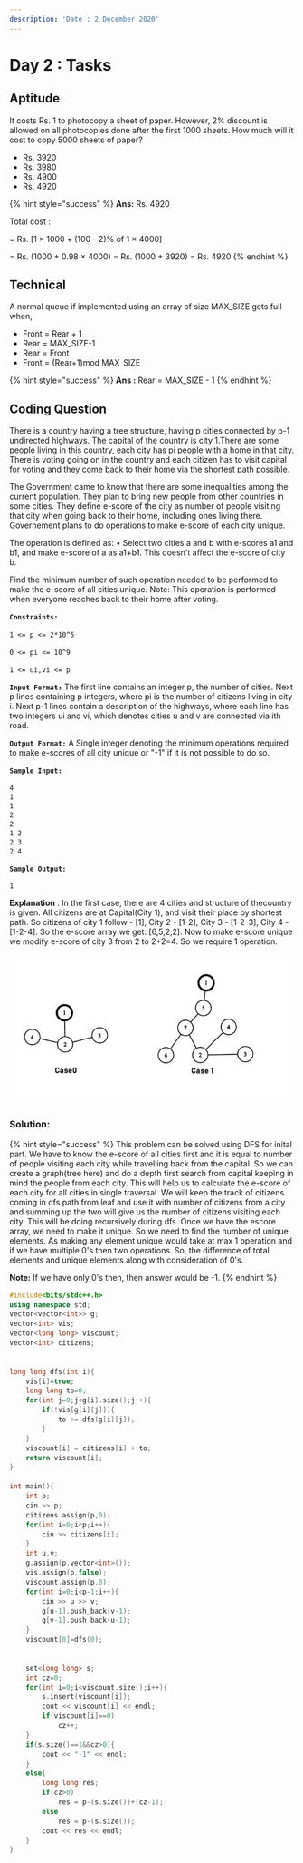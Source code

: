 ```yaml
---
description: 'Date : 2 December 2020'
---
```


# Day 2 : Tasks

## Aptitude 

It costs Rs. 1 to photocopy a sheet of paper. However,  2% discount is allowed on all photocopies done after the first 1000 sheets. How much will it cost to copy 5000 sheets of paper? 

* Rs. 3920
* Rs. 3980
* Rs. 4900
* Rs. 4920

{% hint style="success" %}
**Ans:** Rs. 4920

Total cost : 

= Rs. \[1 × 1000 + \(100 - 2\)% of 1 × 4000\] 

= Rs. \(1000 + 0.98 × 4000\) = Rs. \(1000 + 3920\) = Rs. 4920
{% endhint %}

## Technical

 A normal queue if implemented using an array of size MAX\_SIZE gets full when, 

* Front = Rear + 1
* Rear = MAX\_SIZE-1
* Rear = Front
* Front = \(Rear+1\)mod MAX\_SIZE

{% hint style="success" %}
**Ans :** Rear = MAX\_SIZE - 1
{% endhint %}

## Coding Question

There is a country having a tree structure, having p cities connected by p-1 undirected highways. The capital of the country is city 1.There are some people living in this country, each city has pi people with a home in that city. There is voting going on in the country and each citizen has to visit capital for voting and they come back to their home via the shortest path possible.

The Government came to know that there are some inequalities among the current population. They plan to bring new people from other countries in some cities. They define e-score of the city as number of people visiting that city when going back to their home, including ones living there. Governement plans to do operations to make e-score of each city unique.

The operation is defined as: • Select two cities a and b with e-scores a1 and b1, and make e-score of a as a1+b1. This doesn't affect the e-score of city b.

Find the minimum number of such operation needed to be performed to make the e-score of all cities unique. Note: This operation is performed when everyone reaches back to their home after voting.

**`Constraints:`**

 `1 <= p <= 2*10^5` 

`0 <= pi <= 10^9` 

`1 <= ui,vi <= p`

**`Input Format:`** The first line contains an integer p, the number of cities. Next p lines containing p integers, where pi is the number of citizens living in city i. Next p-1 lines contain a description of the highways, where each line has two integers ui and vi, which denotes cities u and v are connected via ith road.

**`Output Format:`** A Single integer denoting the minimum operations required to make e-scores of all city unique or "-1" if it is not possible to do so.

**`Sample Input:`**

```text
4 
1 
1 
2 
2 
1 2 
2 3 
2 4
```

 **`Sample Output:`** 

```text
1
```

**Explanation** : In the first case, there are 4 cities and structure of thecountry is given. All citizens are at Capital\(City 1\), and visit their place by shortest path. So citizens of city 1 follow - \[1\], City 2 - \[1-2\], City 3 - \[1-2-3\], City 4 - \[1-2-4\]. So the e-score array we get: \[6,5,2,2\]. Now to make e-score unique we modify e-score of city 3 from 2 to 2+2=4. So we require 1 operation.

![](../../.gitbook/assets/photo_2020-12-02_18-56-38.jpg)

### Solution:

{% hint style="success" %}
This problem can be solved using DFS for inital part. We have to know the e-score of all cities first and it is equal to number of people visiting each city while travelling back from the capital. So we can create a graph\(tree here\) and do a depth first search from capital keeping in mind the people from each city. This will help us to calculate the e-score of each city for all cities in single traversal. We will keep the track of citizens coming in dfs path from leaf and use it with number of citizens from a city and summing up the two will give us the number of citizens visiting each city. This will be doing recursively during dfs. Once we have the escore array, we need to make it unique. So we need to find the number of unique elements. As making any element unique would take at max 1 operation and if we have multiple 0's then two operations. So, the difference of total elements and unique elements along with consideration of 0's. 

**Note:** If we have only 0's then, then answer would be -1.
{% endhint %}

```cpp
#include<bits/stdc++.h>
using namespace std;
vector<vector<int>> g;
vector<int> vis;
vector<long long> viscount;
vector<int> citizens;


long long dfs(int i){
    vis[i]=true;
    long long to=0;
    for(int j=0;j<g[i].size();j++){
        if(!vis[g[i][j]]){
            to += dfs(g[i][j]);
        }
    }
    viscount[i] = citizens[i] + to;
    return viscount[i];
}

int main(){
	int p;
	cin >> p;
	citizens.assign(p,0);	
	for(int i=0;i<p;i++){
		cin >> citizens[i];
	}
	int u,v;
	g.assign(p,vector<int>());
	vis.assign(p,false);
	viscount.assign(p,0);
	for(int i=0;i<p-1;i++){
		cin >> u >> v;
		g[u-1].push_back(v-1);
		g[v-1].push_back(u-1);
	}
	viscount[0]=dfs(0);
	

	set<long long> s;
	int cz=0;
	for(int i=0;i<viscount.size();i++){
		s.insert(viscount[i]);
		cout << viscount[i] << endl;
		if(viscount[i]==0)
			cz++;
	}
	if(s.size()==1&&cz>0){
		cout << "-1" << endl;
	}
	else{
		long long res;
		if(cz>0)
			res = p-(s.size())+(cz-1);
		else
			res = p-(s.size());
		cout << res << endl;		
	}
}
```

